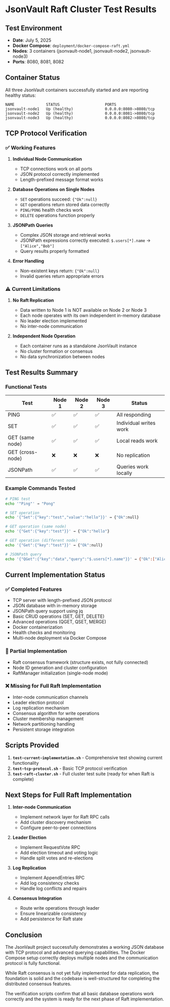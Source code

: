 # JsonVault Raft Cluster Test Results

## Test Environment

- **Date**: July 5, 2025
- **Docker Compose**: `deployment/docker-compose-raft.yml`
- **Nodes**: 3 containers (jsonvault-node1, jsonvault-node2, jsonvault-node3)
- **Ports**: 8080, 8081, 8082

## Container Status

All three JsonVault containers successfully started and are reporting healthy status:

```
NAME              STATUS                    PORTS
jsonvault-node1   Up (healthy)              0.0.0.0:8080->8080/tcp
jsonvault-node2   Up (healthy)              0.0.0.0:8081->8080/tcp  
jsonvault-node3   Up (healthy)              0.0.0.0:8082->8080/tcp
```

## TCP Protocol Verification

### ✅ Working Features

1. **Individual Node Communication**
   - TCP connections work on all ports
   - JSON protocol correctly implemented
   - Length-prefixed message format works

2. **Database Operations on Single Nodes**
   - `SET` operations succeed: `{"Ok":null}`
   - `GET` operations return stored data correctly
   - `PING/PONG` health checks work
   - `DELETE` operations function properly

3. **JSONPath Queries**
   - Complex JSON storage and retrieval works
   - JSONPath expressions correctly executed: `$.users[*].name` → `["Alice","Bob"]`
   - Query results properly formatted

4. **Error Handling**
   - Non-existent keys return: `{"Ok":null}`
   - Invalid queries return appropriate errors

### ⚠️ Current Limitations

1. **No Raft Replication**
   - Data written to Node 1 is NOT available on Node 2 or Node 3
   - Each node operates with its own independent in-memory database
   - No leader election implemented
   - No inter-node communication

2. **Independent Node Operation**
   - Each container runs as a standalone JsonVault instance
   - No cluster formation or consensus
   - No data synchronization between nodes

## Test Results Summary

### Functional Tests

| Test | Node 1 | Node 2 | Node 3 | Status |
|------|--------|--------|--------|---------|
| PING | ✅ | ✅ | ✅ | All responding |
| SET | ✅ | ✅ | ✅ | Individual writes work |
| GET (same node) | ✅ | ✅ | ✅ | Local reads work |
| GET (cross-node) | ❌ | ❌ | ❌ | No replication |
| JSONPath | ✅ | ✅ | ✅ | Queries work locally |

### Example Commands Tested

```bash
# PING test
echo '"Ping"' → "Pong"

# SET operation  
echo '{"Set":{"key":"test","value":"hello"}}' → {"Ok":null}

# GET operation (same node)
echo '{"Get":{"key":"test"}}' → {"Ok":"hello"}

# GET operation (different node)  
echo '{"Get":{"key":"test"}}' → {"Ok":null}

# JSONPath query
echo '{"QGet":{"key":"data","query":"$.users[*].name"}}' → {"Ok":["Alice","Bob"]}
```

## Current Implementation Status

### ✅ Completed Features

- TCP server with length-prefixed JSON protocol
- JSON database with in-memory storage
- JSONPath query support using jq
- Basic CRUD operations (SET, GET, DELETE)
- Advanced operations (QGET, QSET, MERGE)
- Docker containerization
- Health checks and monitoring
- Multi-node deployment via Docker Compose

### 🚧 Partial Implementation

- Raft consensus framework (structure exists, not fully connected)
- Node ID generation and cluster configuration
- RaftManager initialization (single-node mode)

### ❌ Missing for Full Raft Implementation

- Inter-node communication channels
- Leader election protocol
- Log replication mechanism
- Consensus algorithm for write operations
- Cluster membership management
- Network partitioning handling
- Persistent storage integration

## Scripts Provided

1. **`test-current-implementation.sh`** - Comprehensive test showing current functionality
2. **`test-tcp-protocol.sh`** - Basic TCP protocol verification  
3. **`test-raft-cluster.sh`** - Full cluster test suite (ready for when Raft is complete)

## Next Steps for Full Raft Implementation

1. **Inter-node Communication**
   - Implement network layer for Raft RPC calls
   - Add cluster discovery mechanism
   - Configure peer-to-peer connections

2. **Leader Election**
   - Implement RequestVote RPC
   - Add election timeout and voting logic
   - Handle split votes and re-elections

3. **Log Replication**
   - Implement AppendEntries RPC
   - Add log consistency checks
   - Handle log conflicts and repairs

4. **Consensus Integration**
   - Route write operations through leader
   - Ensure linearizable consistency
   - Add persistence for Raft state

## Conclusion

The JsonVault project successfully demonstrates a working JSON database with TCP protocol and advanced querying capabilities. The Docker Compose setup correctly deploys multiple nodes and the communication protocol is fully functional.

While Raft consensus is not yet fully implemented for data replication, the foundation is solid and the codebase is well-structured for completing the distributed consensus features.

The verification scripts confirm that all basic database operations work correctly and the system is ready for the next phase of Raft implementation.
